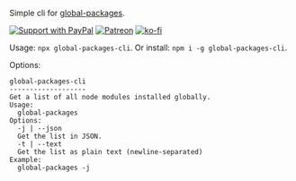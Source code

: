 Simple cli for [global-packages](https://www.npmjs.com/package/global-packages).

[![Support with PayPal](https://img.shields.io/badge/paypal-donate-yellow.png)](https://paypal.me/zacanger) [![Patreon](https://img.shields.io/badge/patreon-donate-yellow.svg)](https://www.patreon.com/zacanger) [![ko-fi](https://img.shields.io/badge/donate-KoFi-yellow.svg)](https://ko-fi.com/U7U2110VB)

Usage: `npx global-packages-cli`. Or install: `npm i -g global-packages-cli`.

Options:

```
global-packages-cli
-------------------
Get a list of all node modules installed globally.
Usage:
  global-packages
Options:
  -j | --json
  Get the list in JSON.
  -t | --text
  Get the list as plain text (newline-separated)
Example:
  global-packages -j
```
